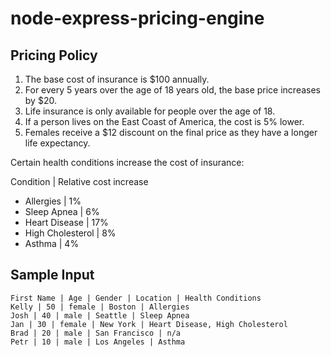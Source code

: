 # node-express-pricing-engine
## Pricing Policy

1. The base cost of insurance is $100 annually.
2. For every 5 years over the age of 18 years old, the base price increases by $20. 
3. Life insurance is only available for people over the age of 18. 
4. If a person lives on the East Coast of America, the cost is 5% lower.
5. Females receive a $12 discount on the final price as they have a longer life expectancy.

Certain health conditions increase the cost of insurance:

Condition | Relative cost increase
* Allergies | 1%
* Sleep Apnea | 6%
* Heart Disease | 17%
* High Cholesterol | 8%
* Asthma | 4%

## Sample Input

```
First Name | Age | Gender | Location | Health Conditions
Kelly | 50 | female | Boston | Allergies
Josh | 40 | male | Seattle | Sleep Apnea
Jan | 30 | female | New York | Heart Disease, High Cholesterol
Brad | 20 | male | San Francisco | n/a
Petr | 10 | male | Los Angeles | Asthma
```
